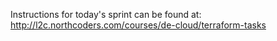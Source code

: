 Instructions for today's sprint can be found at: http://l2c.northcoders.com/courses/de-cloud/terraform-tasks
